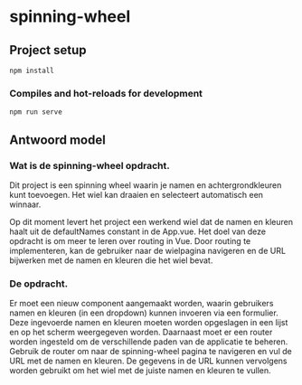 # spinning-wheel

## Project setup
```
npm install
```

### Compiles and hot-reloads for development
```
npm run serve
```

## Antwoord model

### Wat is de spinning-wheel opdracht.

Dit project is een spinning wheel waarin je namen en achtergrondkleuren
kunt toevoegen. Het wiel kan draaien en selecteert automatisch een
winnaar.

Op dit moment levert het project een werkend wiel dat de namen en
kleuren haalt uit de defaultNames constant in de App.vue. Het doel
van deze opdracht is om meer te leren over routing in Vue. Door
routing te implementeren, kan de gebruiker naar de wielpagina
navigeren en de URL bijwerken met de namen en kleuren die het wiel
bevat.


### De opdracht.

Er moet een nieuw component aangemaakt worden, waarin gebruikers namen
en kleuren (in een dropdown) kunnen invoeren via een formulier. Deze
ingevoerde namen en kleuren moeten worden opgeslagen in een lijst
en op het scherm weergegeven worden. Daarnaast moet er een router
worden ingesteld om de verschillende paden van de applicatie te beheren.
Gebruik de router om naar de spinning-wheel pagina te navigeren en
vul de URL met de namen en kleuren. De gegevens in de URL kunnen
vervolgens worden gebruikt om het wiel met de juiste namen en kleuren
te vullen.


